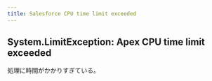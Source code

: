 ```yaml
---
title: Salesforce CPU time limit exceeded
---
```


## System.LimitException: Apex CPU time limit exceeded

処理に時間がかかりすぎている。

